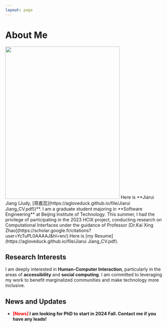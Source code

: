 ```yaml
---
layout: page
---
```


# About Me

<img src="https://agloveduck.github.io//jiaruijiang.jpg" class="floatpic" width="360" height="480">
Here is **Jiarui Jiang (Judy, [蒋嘉蕊](https://agloveduck.github.io/file/Jiarui Jiang_CV.pdf))**.
I am a graduate student majoring in **Software Engineering** at Beijing Institute of Technology. This summer, I had the privilege of participating in the 2023 HCIX project, conducting research on Computational Interfaces under the guidance of Professor [Dr.Kai Xing Zhao](https://scholar.google.fr/citations?user=YcTuPL0AAAAJ&hl=en/).Here is [my Resume](https://agloveduck.github.io/file/Jiarui Jiang_CV.pdf).

## Research Interests

I am deeply interested in **Human-Computer Interaction**, particularly in the areas of **accessibility** and **social computing**. I am committed to leveraging my work to benefit marginalized communities and make technology more inclusive.

## News and Updates

- **<font color='red'>[News]</font> I am looking for PhD to start in 2024 Fall. Contact me if you have any leads!**


